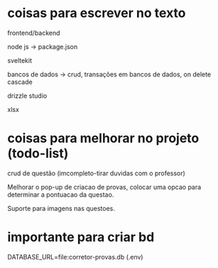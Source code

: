 # coisas para escrever no texto

frontend/backend

node js -> package.json

sveltekit

bancos de dados -> crud, transações em bancos de dados, on delete cascade

drizzle studio

xlsx




# coisas para melhorar no projeto (todo-list)

crud de questão (imcompleto-tirar duvidas com o professor)

Melhorar o pop-up de criacao de provas, colocar uma opcao para determinar a pontuacao da questao.

Suporte para imagens nas questoes.

# importante para criar bd
DATABASE_URL=file:corretor-provas.db (.env)
